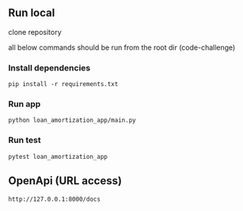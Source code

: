 ## Run local
clone repository

all below commands should be run from the root dir (code-challenge)
### Install dependencies

```
pip install -r requirements.txt
```

### Run app

```
python loan_amortization_app/main.py
```

### Run test

```
pytest loan_amortization_app
```

## OpenApi (URL access)

```
http://127.0.0.1:8000/docs
```
